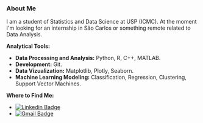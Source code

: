 ### About Me

I am a student of Statistics and Data Science at USP (ICMC). At the moment I'm looking for an internship in São Carlos or something remote related to Data Analysis.

**Analytical Tools:**

* **Data Processing and Analysis:** Python, R, C++, MATLAB.
* **Development:** Git.
* **Data Vizualization:** Matplotlib, Plotly, Seaborn.
* **Machine Learning Modeling:** Classification, Regression, Clustering, Support Vector Machines.
    
**Where to Find Me:**

* [![Linkedin Badge](https://img.shields.io/badge/-Fernando_da_Silva-blue?style=flat-square&logo=Linkedin&logoColor=white&link=https://www.linkedin.com/in/fernando-da-silva-silva/)](https://www.linkedin.com/in/fernando-da-silva-silva/)
* [![Gmail Badge](https://img.shields.io/badge/-fernandovieira88@gmail.com-c14438?style=flat-square&logo=Gmail&logoColor=white&link=mailto:fernandovieira88@gmail.com)](mailto:fernandovieira88@gmail.com)



<!--
* [![Gmail Badge](https://img.shields.io/badge/-brunosantos@usp.br-c14438?style=flat-square&logo=Gmail&logoColor=white&link=mailto:brunosantos@usp.br)](mailto:brunosantos@usp.br)



<!--
**Fernando1729/fernando1729** is a ✨ _special_ ✨ repository because its `README.md` (this file) appears on your GitHub profile.

Here are some ideas to get you started:

- 🔭 I’m currently working on ...
- 🌱 I’m currently learning ...
- 👯 I’m looking to collaborate on ...
- 🤔 I’m looking for help with ...
- 💬 Ask me about ...
- 📫 How to reach me: ...
- 😄 Pronouns: ...
- ⚡ Fun fact: ...
-->
